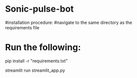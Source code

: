 # Sonic-pulse-bot

#installation procedure:
#navigate to the same directory as the requirements file

# Run the following:

pip install -r "requirements.txt"

streamlit run streamlit_app.py
